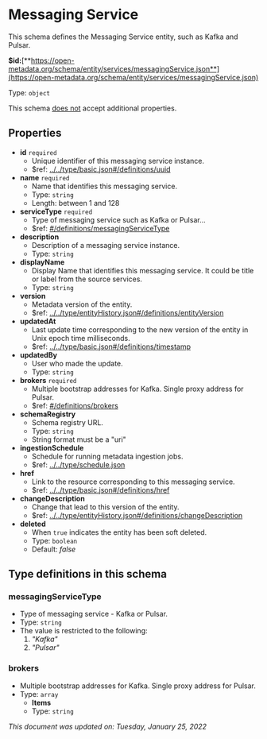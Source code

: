 # Messaging Service

This schema defines the Messaging Service entity, such as Kafka and Pulsar.

**$id:**[**https://open-metadata.org/schema/entity/services/messagingService.json**](https://open-metadata.org/schema/entity/services/messagingService.json)

Type: `object`

This schema <u>does not</u> accept additional properties.

## Properties
 - **id** `required`
	 - Unique identifier of this messaging service instance.
	 - $ref: [../../type/basic.json#/definitions/uuid](../types/basic.md#uuid)
 - **name** `required`
	 - Name that identifies this messaging service.
	 - Type: `string`
	 - Length: between 1 and 128
 - **serviceType** `required`
	 - Type of messaging service such as Kafka or Pulsar...
	 - $ref: [#/definitions/messagingServiceType](#messagingservicetype)
 - **description**
	 - Description of a messaging service instance.
	 - Type: `string`
 - **displayName**
	 - Display Name that identifies this messaging service. It could be title or label from the source services.
	 - Type: `string`
 - **version**
	 - Metadata version of the entity.
	 - $ref: [../../type/entityHistory.json#/definitions/entityVersion](../types/entityhistory.md#entityversion)
 - **updatedAt**
	 - Last update time corresponding to the new version of the entity in Unix epoch time milliseconds.
	 - $ref: [../../type/basic.json#/definitions/timestamp](../types/basic.md#timestamp)
 - **updatedBy**
	 - User who made the update.
	 - Type: `string`
 - **brokers** `required`
	 - Multiple bootstrap addresses for Kafka. Single proxy address for Pulsar.
	 - $ref: [#/definitions/brokers](#brokers)
 - **schemaRegistry**
	 - Schema registry URL.
	 - Type: `string`
	 - String format must be a "uri"
 - **ingestionSchedule**
	 - Schedule for running metadata ingestion jobs.
	 - $ref: [../../type/schedule.json](../types/schedule.md)
 - **href**
	 - Link to the resource corresponding to this messaging service.
	 - $ref: [../../type/basic.json#/definitions/href](../types/basic.md#href)
 - **changeDescription**
	 - Change that lead to this version of the entity.
	 - $ref: [../../type/entityHistory.json#/definitions/changeDescription](../types/entityhistory.md#changedescription)
 - **deleted**
	 - When `true` indicates the entity has been soft deleted.
	 - Type: `boolean`
	 - Default: _false_


## Type definitions in this schema
### messagingServiceType

 - Type of messaging service - Kafka or Pulsar.
 - Type: `string`
 - The value is restricted to the following: 
	 1. _"Kafka"_
	 2. _"Pulsar"_


### brokers

 - Multiple bootstrap addresses for Kafka. Single proxy address for Pulsar.
 - Type: `array`
	 - **Items**
	 - Type: `string`




_This document was updated on: Tuesday, January 25, 2022_